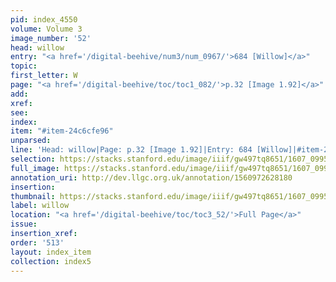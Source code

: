 ```yaml
---
pid: index_4550
volume: Volume 3
image_number: '52'
head: willow
entry: "<a href='/digital-beehive/num3/num_0967/'>684 [Willow]</a>"
topic:
first_letter: W
page: "<a href='/digital-beehive/toc/toc1_082/'>p.32 [Image 1.92]</a>"
add:
xref:
see:
index:
item: "#item-24c6cfe96"
unparsed:
line: 'Head: willow|Page: p.32 [Image 1.92]|Entry: 684 [Willow]|#item-24c6cfe96'
selection: https://stacks.stanford.edu/image/iiif/gw497tq8651/1607_0995/1797,3114,550,141/full/0/default.jpg
full_image: https://stacks.stanford.edu/image/iiif/gw497tq8651/1607_0995/full/full/0/default.jpg
annotation_uri: http://dev.llgc.org.uk/annotation/1560972628180
insertion:
thumbnail: https://stacks.stanford.edu/image/iiif/gw497tq8651/1607_0995/1797,3114,550,141/150,/0/default.jpg
label: willow
location: "<a href='/digital-beehive/toc/toc3_52/'>Full Page</a>"
issue:
insertion_xref:
order: '513'
layout: index_item
collection: index5
---
```

